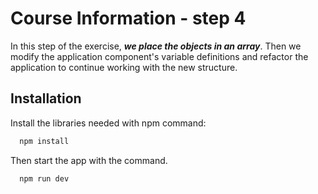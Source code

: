 # Course Information - step 4

In this step of the exercise, ***we place the objects in an array***. Then we modify the application component's variable definitions and refactor the application to continue working with the new structure.

## Installation

Install the libraries needed with npm command:
```bash
  npm install 
```
Then start the app with the command.
```bash
  npm run dev
```
